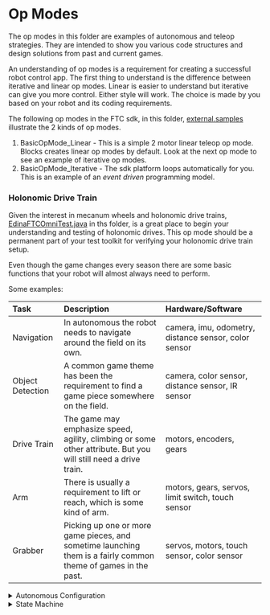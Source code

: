 # Op Modes

The op modes in this folder are examples of autonomous and teleop
strategies. They are intended to show you various code structures and
design solutions from past and current games.

An understanding of op modes is a requirement for creating a successful
robot control app. The first thing to understand is the difference
between iterative and linear op modes. Linear is easier to understand
but iterative can give you more control. Either style will work. The
choice is made by you based on your robot and its coding requirements.

The following op modes in the FTC sdk, in this folder,
[external.samples](https://github.com/FIRST-Tech-Challenge/FtcRobotController/tree/master/FtcRobotController/src/main/java/org/firstinspires/ftc/robotcontroller/external/samples) illustrate the 2 kinds of op modes.

1. BasicOpMode_Linear - This is a simple 2 motor linear teleop op mode.
   Blocks creates linear op modes by default. Look at the next op mode
   to see an example of iterative op modes.
2. BasicOpMode_Iterative - The sdk platform loops automatically for you.
   This is an example of an *event driven* programming model.

### Holonomic Drive Train

Given the interest in mecanum wheels and holonomic drive trains,
[EdinaFTCOmniTest.java](EdinaFTCOmniTest.java) in ths folder, is a great
place to begin your understanding and testing of holonomic drives. This op mode
should be a permanent part of your test toolkit for verifying your
holonomic drive train setup.

Even though the game changes every season there are some basic functions
that your robot will almost always need to perform.

Some examples:

| Task             | Description                                                                                                     | Hardware/Software                                    |
|:-----------------|:----------------------------------------------------------------------------------------------------------------|:-----------------------------------------------------|
| Navigation       | In autonomous the robot needs to navigate around the field on its own.                                          | camera, imu, odometry, distance sensor, color sensor |
| Object Detection | A common game theme has been the requirement to find a game piece somewhere on the field.                       | camera, color sensor, distance sensor, IR sensor     |
| Drive Train      | The game may emphasize speed, agility, climbing or some other attribute. But you will still need a drive train. | motors, encoders, gears                              |
| Arm              | There is usually a requirement to lift or reach, which is some kind of arm.                                     | motors, gears, servos, limit switch, touch sensor    |
| Grabber          | Picking up one or more game pieces, and sometime launching them is a fairly common theme of games in the past.   | servos, motors, touch sensor, color sensor           |

<details><summary>Autonomous Configuration</summary>

## Autonomous Configuration

This class is designed to provide a way for teams to configure
autonomous op modes to perform tasks differently based on information
that is learned just before starting a match in competition.

### Some examples

- Change your navigation path based on your alliance color.
- Select the starting location of you robot.
- Select which tasks your robot will perform in the autonomous session.
- Select the parking location at the end of autonomous.
- Define any delay before starting autonomous.

This *AutonomousConfiguration* class can be modified to meet the
requirements of your team and robot, and of course for next season's
game.

The "quick-and-dirty" way to manage these options is to create a bunch
of different autonomous op modes using "creative" names to identify
their capabilities. With the 6 configuration options in this sample
class you would need at least **64** different op modes to cover all possible options.

**2 big problems with that strategy**:

1. Can the driver reliably pick the correct opmode from the list on the
   phone in a dark gym with hundreds of cheering fans and extremely loud
   music blasting from the PA system?
2. When you make a change in your code can you be sure not to make a
   mistake when adding the change to all of the autonomous opmodes?

### Code

- AutonomousConfiguration.java - This is the configuration class. Add
  this to your team code folder and change it to meet your requirements. **Note:** This class uses a gamepad extension from [this repository](https://github.com/HF-Robotics/TntFtcCore). The classes used are in [this folder](https://github.com/HF-Robotics/TntFtcCore/tree/master/corelib/src/main/java/com/ftc9929/corelib/control). This code handles the issue caused by looping when you are detecting a single key press. You could also use your own code ot another library like FtcLib.
- AutonomousOptions.java - This class holds all of your options for the current game. It would change for new games each year.
- ReadWriteAutoOptions.java - This class reads and writes the AutonomousOptions object to a file on the control hub. It can then be used by other op modes, including teleop.
- RHSConfigMenu.java - This is a sample op mode that uses
  AutonomousConfiguration.

</details>

<details><summary>State Machine</summary>

## State Machine

*State machine*, *finite state machine*, *finite automation* all end up
at *state machine* in
[WikiPedia](https://en.wikipedia.org/wiki/Finite-state_machine). Take a
look for a formal description of state machine. And of couurse
[gmZero](https://gm0.org/en/latest/docs/software/finite-state-machines.html)
has a section on state machines.

In FTC robot code, a state machines can help to organize and make it
easier to enhance and update your op modes.

### Code

***Note: The code here is due for an update. (September, 6, 2023)***

- RHSAutoStateMachineGyro.java - This is an autonomous op mode that uses a
state machine as well as some other useful coding strategies.

#### Autonomous

This state diagram goes with the op mode.

```mermaid
stateDiagram-v2
  [*] --> Initial
  state if_state <<choice>>
  Initial --> if_state
  if_state --> Park_In_Warehouse
  if_state --> Park_In_Storage
  Park_In_Warehouse --> Deliver_Duck
  Park_In_Storage --> Deliver_Duck
  Deliver_Duck --> Deliver_Freight
  state if_state2 <<choice>>
  Deliver_Freight --> if_state2
  if_state2 --> More_Freight
  if_state2 --> Stop
  More_Freight --> Stop
  Stop --> [*]
  